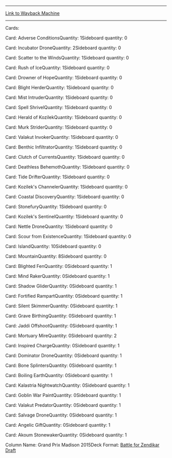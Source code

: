 
---
[Link to Wayback Machine](https://web.archive.org/web/20160609002157/http://magic.wizards.com/en/articles/decks/magnus-lantto-blue-red-2015-10-11)

[_metadata_:generator]:- "Drupal 7 (http://drupal.org)"
[_metadata_:node]:- "736896"
[_metadata_:publish_date]:- "2015-10-11"
[_metadata_:source]:- "article"
[_metadata_:title]:- "Magnus Lantto - Blue-Red"
[_metadata_:wayback_capture_timestamp]:- "2016-06-09 00:21:57"
[_metadata_:wayback_raw_url]:- "https://web.archive.org/web/20160609002157id_/http://magic.wizards.com/en/articles/decks/magnus-lantto-blue-red-2015-10-11"
[_metadata_:wayback_url]:- "http://magic.wizards.com/en/articles/decks/magnus-lantto-blue-red-2015-10-11"
---





Cards: 

Card: Adverse ConditionsQuantity: 1Sideboard quantity: 0 



Card: Incubator DroneQuantity: 2Sideboard quantity: 0 



Card: Scatter to the WindsQuantity: 1Sideboard quantity: 0 



Card: Rush of IceQuantity: 1Sideboard quantity: 0 



Card: Drowner of HopeQuantity: 1Sideboard quantity: 0 



Card: Blight HerderQuantity: 1Sideboard quantity: 0 



Card: Mist IntruderQuantity: 1Sideboard quantity: 0 



Card: Spell ShrivelQuantity: 1Sideboard quantity: 0 



Card: Herald of KozilekQuantity: 1Sideboard quantity: 0 



Card: Murk StriderQuantity: 1Sideboard quantity: 0 



Card: Valakut InvokerQuantity: 1Sideboard quantity: 0 



Card: Benthic InfiltratorQuantity: 1Sideboard quantity: 0 



Card: Clutch of CurrentsQuantity: 1Sideboard quantity: 0 



Card: Deathless BehemothQuantity: 1Sideboard quantity: 0 



Card: Tide DrifterQuantity: 1Sideboard quantity: 0 



Card: Kozilek's ChannelerQuantity: 1Sideboard quantity: 0 



Card: Coastal DiscoveryQuantity: 1Sideboard quantity: 0 



Card: StonefuryQuantity: 1Sideboard quantity: 0 



Card: Kozilek's SentinelQuantity: 1Sideboard quantity: 0 



Card: Nettle DroneQuantity: 1Sideboard quantity: 0 



Card: Scour from ExistenceQuantity: 1Sideboard quantity: 0 



Card: IslandQuantity: 10Sideboard quantity: 0 



Card: MountainQuantity: 8Sideboard quantity: 0 



Card: Blighted FenQuantity: 0Sideboard quantity: 1 



Card: Mind RakerQuantity: 0Sideboard quantity: 1 



Card: Shadow GliderQuantity: 0Sideboard quantity: 1 



Card: Fortified RampartQuantity: 0Sideboard quantity: 1 



Card: Silent SkimmerQuantity: 0Sideboard quantity: 1 



Card: Grave BirthingQuantity: 0Sideboard quantity: 1 



Card: Jaddi OffshootQuantity: 0Sideboard quantity: 1 



Card: Mortuary MireQuantity: 0Sideboard quantity: 2 



Card: Inspired ChargeQuantity: 0Sideboard quantity: 1 



Card: Dominator DroneQuantity: 0Sideboard quantity: 1 



Card: Bone SplintersQuantity: 0Sideboard quantity: 1 



Card: Boiling EarthQuantity: 0Sideboard quantity: 1 



Card: Kalastria NightwatchQuantity: 0Sideboard quantity: 1 



Card: Goblin War PaintQuantity: 0Sideboard quantity: 1 



Card: Valakut PredatorQuantity: 0Sideboard quantity: 1 



Card: Salvage DroneQuantity: 0Sideboard quantity: 1 



Card: Angelic GiftQuantity: 0Sideboard quantity: 1 



Card: Akoum StonewakerQuantity: 0Sideboard quantity: 1 

Column Name: Grand Prix Madison 2015Deck Format: [Battle for Zendikar Draft](/en/deck-format/battle-zendikar-draft)


 

 

